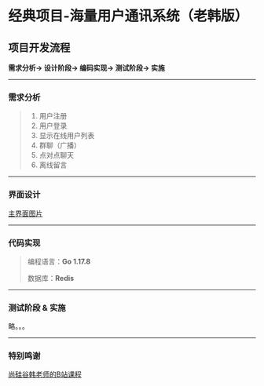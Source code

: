 # 经典项目-海量用户通讯系统（老韩版）

## 项目开发流程
**需求分析-> 设计阶段-> 编码实现-> 测试阶段-> 实施**

---

### 需求分析
>1. 用户注册
>2. 用户登录
>3. 显示在线用户列表
>4. 群聊（广播）
>5. 点对点聊天
>6. 离线留言

---

### 界面设计
[主界面图片](https://user-images.githubusercontent.com/101794815/175526091-a7fcf6b3-0254-43d1-97a4-2781dde3b4ad.png)

---

### 代码实现
> 编程语言：**Go 1.17.8** 
>
> 数据库：**Redis**

---

### 测试阶段 & 实施
略。。。

---

### 特别鸣谢
[尚硅谷韩老师的B站课程](https://www.bilibili.com/video/BV1ME411Y71o?p=301&spm_id_from=pageDriver&vd_source=6c33433908a4c5e26cc67c560056ae86)
